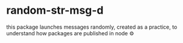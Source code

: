 # random-str-msg-d
this package launches messages randomly, created as a practice, to understand how packages are published in node ⚙️

